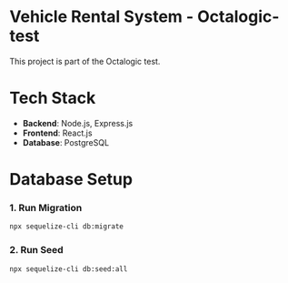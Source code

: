 # Vehicle Rental System - Octalogic-test

This project is part of the Octalogic test.

# Tech Stack

- **Backend**: Node.js, Express.js
- **Frontend**: React.js
- **Database**: PostgreSQL

# Database Setup

### 1. Run Migration

```bash
npx sequelize-cli db:migrate
```

### 2. Run Seed

```bash
npx sequelize-cli db:seed:all
```
